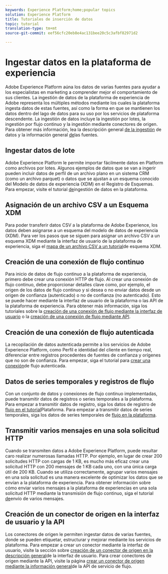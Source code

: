 ```yaml
---
keywords: Experience Platform;home;popular topics
solution: Experience Platform
title: Tutoriales de inserción de datos
topic: tutorial
translation-type: tm+mt
source-git-commit: eef56cfc20eb8e4ac131bee20c5c3afbf82971d2

---
```



# Ingestar datos en la plataforma de experiencia

Adobe Experience Platform aúna los datos de varias fuentes para ayudar a los especialistas en marketing a comprender mejor el comportamiento de sus clientes. La ingestión de datos de la plataforma de experiencia de Adobe representa los múltiples métodos mediante los cuales la plataforma ingesta datos de estas fuentes, así como la forma en que se mantienen los datos dentro del lago de datos para su uso por los servicios de plataforma descendente. La ingestión de datos incluye la ingestión por lotes, la ingestión por flujo continuo y la ingestión mediante conectores de origen. Para obtener más información, lea la descripción general [de la ingestión](../ingestion/home.md) de datos y la información general [de](../source-connectors/home.md)las fuentes.

## Ingestar datos de lote

Adobe Experience Platform le permite importar fácilmente datos en Platform como archivos por lotes. Algunos ejemplos de datos que se van a ingerir pueden incluir datos de perfil de un archivo plano en un sistema CRM (como un archivo parquet) o datos que se ajustan a un esquema conocido del Modelo de datos de experiencia (XDM) en el Registro de Esquemas. Para empezar, visite el tutorial [de](../ingestion/tutorials/ingest-batch-data.md)ingestión de datos en la plataforma.

## Asignación de un archivo CSV a un Esquema XDM

Para poder transferir datos CSV a la plataforma de Adobe Experience, los datos deben asignarse a un esquema del modelo de datos de experiencia (XDM). Para ver los pasos que se siguen para asignar un archivo CSV a un esquema XDM mediante la interfaz de usuario de la plataforma de experiencia, siga el [mapa de un archivo CSV a un tutorial](../ingestion/tutorials/map-a-csv-file.md)de esquema XDM.

## Creación de una conexión de flujo continuo

Para inicio de datos de flujo continuo a la plataforma de experiencia, primero debe crear una conexión HTTP de flujo. Al crear una conexión de flujo continuo, debe proporcionar detalles clave como, por ejemplo, el origen de los datos de flujo continuo y si desea o no enviar datos desde un origen de confianza (autenticado) o no de confianza (no autenticado). Esto se puede hacer mediante la interfaz de usuario de la plataforma o las API de la plataforma de experiencia. Para obtener más información, siga los tutoriales sobre la [creación de una conexión de flujo mediante la interfaz de usuario](../ingestion/tutorials/create-streaming-connection-ui.md) o la [creación de una conexión de flujo mediante API](../ingestion/tutorials/create-streaming-connection.md).

## Creación de una conexión de flujo autenticada

La recopilación de datos autenticada permite a los servicios de Adobe Experience Platform, como Perfil e identidad del cliente en tiempo real, diferenciar entre registros procedentes de fuentes de confianza y orígenes que no son de confianza. Para empezar, siga el tutorial para [crear una conexión](../ingestion/tutorials/create-authenticated-streaming-connection.md)de flujo autenticada.

## Datos de series temporales y registros de flujo

Con un conjunto de datos y conexiones de flujo continuo implementadas, puede transmitir datos de registros o series temporales a la plataforma. Para empezar a transmitir datos de registro, siga los datos de registro de [flujo en el tutorial](../ingestion/tutorials/streaming-record-data.md)Plataforma. Para empezar a transmitir datos de series temporales, siga los datos de series temporales de [flujo en la plataforma](../ingestion/tutorials/streaming-time-series-data.md).

## Transmitir varios mensajes en una sola solicitud HTTP

Cuando se transmiten datos a Adobe Experience Platform, puede resultar caro realizar numerosas llamadas HTTP. Por ejemplo, en lugar de crear 200 solicitudes HTTP con cargas de 1 KB, es mucho más eficaz crear una solicitud HTTP con 200 mensajes de 1 KB cada uno, con una única carga útil de 200 KB. Cuando se utiliza correctamente, agrupar varios mensajes en una sola solicitud es una manera excelente de optimizar los datos que se envían a la plataforma de experiencia. Para obtener información sobre cómo enviar varios mensajes a la plataforma de experiencias en una sola solicitud HTTP mediante la transmisión de flujo continuo, siga el tutorial [de](../ingestion/tutorials/streaming-multiple-messages.md)envío de varios mensajes.

## Creación de un conector de origen en la interfaz de usuario y la API

Los conectores de origen le permiten ingestar datos de varias fuentes, donde se pueden etiquetar, estructurar y mejorar mediante los servicios de plataforma. Para empezar a crear un conector mediante la interfaz de usuario, visite la sección sobre [creación de un conector de origen en la descripción general](https://www.adobe.io/apis/experienceplatform/home/tutorials/sources-ui-tutorials.html#!api-specification/markdown/narrative/tutorials/sources_tutorial/ui/sources-ui-tutorial.md)de la interfaz de usuario. Para crear conectores de origen mediante la API, visite la página [crear un conector de origen mediante la información general](https://www.adobe.io/apis/experienceplatform/home/tutorials/sources-api-tutorials.html#!api-specification/markdown/narrative/tutorials/sources_tutorial/api/sources-api-tutorial.md)de la API de servicio de flujo.

